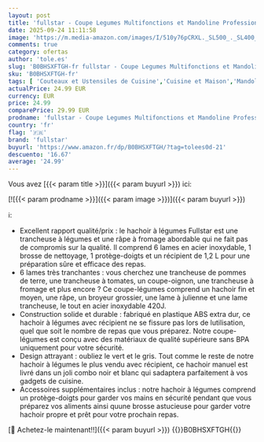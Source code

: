 ```yaml
---
layout: post
title: 'fullstar - Coupe Legumes Multifonctions et Mandoline Professionnelle Cuisine - Trancheur de Légumes - Decoupe Legumes Cube Oignon Carotte Concombre Tomates - Rapeuse Legume et Fromage  Compact 6-en-1 Blanc '
date: 2025-09-24 11:11:58
image: 'https://m.media-amazon.com/images/I/510y76pCRXL._SL500_._SL400_.jpg'
comments: true
category: ofertas
author: 'tole.es'
slug: 'B0BHSXFTGH-fr fullstar - Coupe Legumes Multifonctions et Mandoline...'
sku: 'B0BHSXFTGH-fr'
tags: [ 'Couteaux et Ustensiles de Cuisine','Cuisine et Maison','Mandolines','Mandolines de Cuisine','fullstar','🇫🇷', ]
actualPrice: 24.99 EUR
currency: EUR
price: 24.99
comparePrice: 29.99 EUR
prodname: 'fullstar - Coupe Legumes Multifonctions et Mandoline Professionnelle Cuisine - Trancheur de Légumes - Decoupe Legumes Cube Oignon Carotte Concombre Tomates - Rapeuse Legume et Fromage  Compact 6-en-1 Blanc '
country: 'fr'
flag: '🇫🇷'
brand: 'fullstar'
buyurl: 'https://www.amazon.fr/dp/B0BHSXFTGH/?tag=tolees0d-21'
descuento: '16.67'
average: '24.99'
---
```


Vous avez [{{< param title >}}]({{< param buyurl >}}) ici:

[![{{< param prodname >}}]({{< param image >}})]({{< param buyurl >}})

ℹ️:

- Excellent rapport qualité/prix : le hachoir à légumes Fullstar est une trancheuse à légumes et une râpe à fromage abordable qui ne fait pas de compromis sur la qualité. Il comprend 6 lames en acier inoxydable, 1 brosse de nettoyage, 1 protège-doigts et un récipient de 1,2 L pour une préparation sûre et efficace des repas.
- 6 lames très tranchantes : vous cherchez une trancheuse de pommes de terre, une trancheuse à tomates, un coupe-oignon, une trancheuse à fromage et plus encore ? Ce coupe-légumes comprend un hachoir fin et moyen, une râpe, un broyeur grossier, une lame à julienne et une lame trancheuse, le tout en acier inoxydable 420J.
- Construction solide et durable : fabriqué en plastique ABS extra dur, ce hachoir à légumes avec récipient ne se fissure pas lors de lutilisation, quel que soit le nombre de repas que vous préparez. Notre coupe-légumes est conçu avec des matériaux de qualité supérieure sans BPA uniquement pour votre sécurité.
- Design attrayant : oubliez le vert et le gris. Tout comme le reste de notre hachoir à légumes le plus vendu avec récipient, ce hachoir manuel est livré dans un joli combo noir et blanc qui sadaptera parfaitement à vos gadgets de cuisine.
- Accessoires supplémentaires inclus : notre hachoir à légumes comprend un protège-doigts pour garder vos mains en sécurité pendant que vous préparez vos aliments ainsi quune brosse astucieuse pour garder votre hachoir propre et prêt pour votre prochain repas.

[🛒 Achetez-le maintenant!!]({{< param buyurl >}})
{{<world>}}B0BHSXFTGH{{</world>}}
